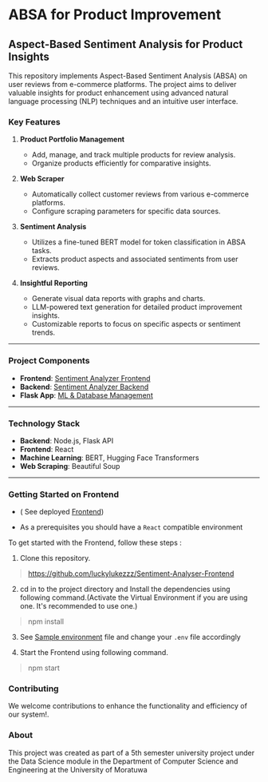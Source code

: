 # ABSA for Product Improvement

## Aspect-Based Sentiment Analysis for Product Insights

This repository implements Aspect-Based Sentiment Analysis (ABSA) on user reviews from e-commerce platforms. The project aims to deliver valuable insights for product enhancement using advanced natural language processing (NLP) techniques and an intuitive user interface.

### Key Features

1. **Product Portfolio Management**
   - Add, manage, and track multiple products for review analysis.
   - Organize products efficiently for comparative insights.

2. **Web Scraper**
   - Automatically collect customer reviews from various e-commerce platforms.
   - Configure scraping parameters for specific data sources.

3. **Sentiment Analysis**
   - Utilizes a fine-tuned BERT model for token classification in ABSA tasks.
   - Extracts product aspects and associated sentiments from user reviews.

4. **Insightful Reporting**
   - Generate visual data reports with graphs and charts.
   - LLM-powered text generation for detailed product improvement insights.
   - Customizable reports to focus on specific aspects or sentiment trends.

---

### Project Components

- **Frontend**: [Sentiment Analyzer Frontend](https://github.com/luckylukezzz/Sentiment-Analyser-Frontend)
- **Backend**: [Sentiment Analyzer Backend](https://github.com/luckylukezzz/Sentiment-Analyser-Backend)
- **Flask App**: [ML & Database Management](https://github.com/luckylukezzz/Sentiment-Analysier-flaskapp)

---

### Technology Stack

- **Backend**: Node.js, Flask API
- **Frontend**: React
- **Machine Learning**: BERT, Hugging Face Transformers
- **Web Scraping**: Beautiful Soup

---

### Getting Started on Frontend

- ( See deployed [Frontend](https://analytica-ten.vercel.app/))

- As a prerequisites you should have a `React` compatible environment

To get started with the Frontend, follow these steps :

1. Clone this repository.
> https://github.com/luckylukezzz/Sentiment-Analyser-Frontend

2. cd in to the project directory and Install the dependencies using following command.(Activate the Virtual Environment if you are using one. It's recommended to use one.)
> npm install

3. See [Sample environment]('https://github.com/luckylukezzz/Sentiment-Analyser-Frontend/blob/main/.env_sample') file and change your `.env` file accordingly

4. Start the Frontend using following command.
> npm start

### Contributing

We welcome contributions to enhance the functionality and efficiency of our system!.

### About

This project was created as part of a 5th semester university project under the
Data Science module in the Department of Computer Science and Engineering at the University of Moratuwa